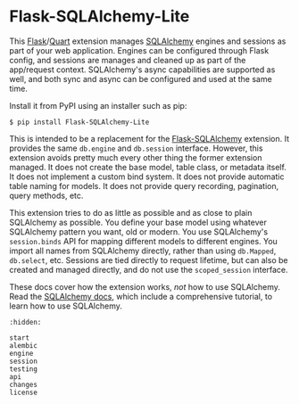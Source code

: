# Flask-SQLAlchemy-Lite

This [Flask]/[Quart] extension manages [SQLAlchemy] engines and sessions as part
of your web application. Engines can be configured through Flask config, and
sessions are manages and cleaned up as part of the app/request context.
SQLAlchemy's async capabilities are supported as well, and both sync and async
can be configured and used at the same time.

[Flask]: https://flask.palletsprojects.com
[Quart]: https://quart.palletsprojects.com
[SQLAlchemy]: https://www.sqlalchemy.org

Install it from PyPI using an installer such as pip:

```
$ pip install Flask-SQLAlchemy-Lite
```

This is intended to be a replacement for the [Flask-SQLAlchemy] extension. It
provides the same `db.engine` and `db.session` interface. However, this
extension avoids pretty much every other thing the former extension managed. It
does not create the base model, table class, or metadata itself. It does not
implement a custom bind system. It does not provide automatic table naming for
models. It does not provide query recording, pagination, query methods, etc.

[Flask-SQLAlchemy]: https://flask-sqlalchemy.palletsprojects.com

This extension tries to do as little as possible and as close to plain
SQLAlchemy as possible. You define your base model using whatever SQLAlchemy
pattern you want, old or modern. You use SQLAlchemy's `session.binds` API for
mapping different models to different engines. You import all names from
SQLAlchemy directly, rather than using `db.Mapped`, `db.select`, etc. Sessions
are tied directly to request lifetime, but can also be created and managed
directly, and do not use the `scoped_session` interface.

These docs cover how the extension works, _not_ how to use SQLAlchemy. Read the
[SQLAlchemy docs], which include a comprehensive tutorial, to learn how to use
SQLAlchemy.

[SQLAlchemy docs]: https://docs.sqlalchemy.org

```{toctree}
:hidden:

start
alembic
engine
session
testing
api
changes
license
```
